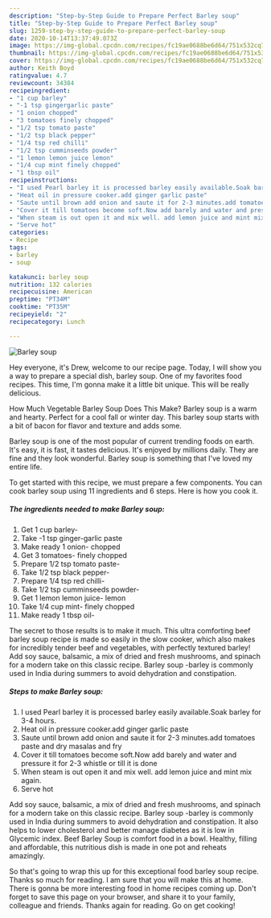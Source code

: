 ```yaml
---
description: "Step-by-Step Guide to Prepare Perfect Barley soup"
title: "Step-by-Step Guide to Prepare Perfect Barley soup"
slug: 1259-step-by-step-guide-to-prepare-perfect-barley-soup
date: 2020-10-14T13:37:49.073Z
image: https://img-global.cpcdn.com/recipes/fc19ae0688be6d64/751x532cq70/barley-soup-recipe-main-photo.jpg
thumbnail: https://img-global.cpcdn.com/recipes/fc19ae0688be6d64/751x532cq70/barley-soup-recipe-main-photo.jpg
cover: https://img-global.cpcdn.com/recipes/fc19ae0688be6d64/751x532cq70/barley-soup-recipe-main-photo.jpg
author: Keith Boyd
ratingvalue: 4.7
reviewcount: 34384
recipeingredient:
- "1 cup barley"
- "-1 tsp gingergarlic paste"
- "1 onion chopped"
- "3 tomatoes finely chopped"
- "1/2 tsp tomato paste"
- "1/2 tsp black pepper"
- "1/4 tsp red chilli"
- "1/2 tsp cumminseeds powder"
- "1 lemon lemon juice lemon"
- "1/4 cup mint finely chopped"
- "1 tbsp oil"
recipeinstructions:
- "I used Pearl barley it is processed barley easily available.Soak barley for 3-4 hours."
- "Heat oil in pressure cooker.add ginger garlic paste"
- "Saute until brown add onion and saute it for 2-3 minutes.add tomatoes paste and dry masalas and fry"
- "Cover it till tomatoes become soft.Now add barely and water and pressure it for 2-3 whistle or till it is done"
- "When steam is out open it and mix well. add lemon juice and mint mix again."
- "Serve hot"
categories:
- Recipe
tags:
- barley
- soup

katakunci: barley soup 
nutrition: 132 calories
recipecuisine: American
preptime: "PT34M"
cooktime: "PT35M"
recipeyield: "2"
recipecategory: Lunch

---
```



![Barley soup](https://img-global.cpcdn.com/recipes/fc19ae0688be6d64/751x532cq70/barley-soup-recipe-main-photo.jpg)

Hey everyone, it's Drew, welcome to our recipe page. Today, I will show you a way to prepare a special dish, barley soup. One of my favorites food recipes. This time, I'm gonna make it a little bit unique. This will be really delicious.

How Much Vegetable Barley Soup Does This Make? Barley soup is a warm and hearty. Perfect for a cool fall or winter day. This barley soup starts with a bit of bacon for flavor and texture and adds some.

Barley soup is one of the most popular of current trending foods on earth. It's easy, it is fast, it tastes delicious. It's enjoyed by millions daily. They are fine and they look wonderful. Barley soup is something that I've loved my entire life.


To get started with this recipe, we must prepare a few components. You can cook barley soup using 11 ingredients and 6 steps. Here is how you cook it.

<!--inarticleads1-->

##### The ingredients needed to make Barley soup:

1. Get 1 cup barley-
1. Take -1 tsp ginger-garlic paste
1. Make ready 1 onion- chopped
1. Get 3 tomatoes- finely chopped
1. Prepare 1/2 tsp tomato paste-
1. Take 1/2 tsp black pepper-
1. Prepare 1/4 tsp red chilli-
1. Take 1/2 tsp cumminseeds powder-
1. Get 1 lemon lemon juice- lemon
1. Take 1/4 cup mint- finely chopped
1. Make ready 1 tbsp oil-


The secret to those results is to make it much. This ultra comforting beef barley soup recipe is made so easily in the slow cooker, which also makes for incredibly tender beef and vegetables, with perfectly textured barley! Add soy sauce, balsamic, a mix of dried and fresh mushrooms, and spinach for a modern take on this classic recipe. Barley soup -barley is commonly used in India during summers to avoid dehydration and constipation. 

<!--inarticleads2-->

##### Steps to make Barley soup:

1. I used Pearl barley it is processed barley easily available.Soak barley for 3-4 hours.
1. Heat oil in pressure cooker.add ginger garlic paste
1. Saute until brown add onion and saute it for 2-3 minutes.add tomatoes paste and dry masalas and fry
1. Cover it till tomatoes become soft.Now add barely and water and pressure it for 2-3 whistle or till it is done
1. When steam is out open it and mix well. add lemon juice and mint mix again.
1. Serve hot


Add soy sauce, balsamic, a mix of dried and fresh mushrooms, and spinach for a modern take on this classic recipe. Barley soup -barley is commonly used in India during summers to avoid dehydration and constipation. It also helps to lower cholesterol and better manage diabetes as it is low in Glycemic index. Beef Barley Soup is comfort food in a bowl. Healthy, filling and affordable, this nutritious dish is made in one pot and reheats amazingly. 

So that's going to wrap this up for this exceptional food barley soup recipe. Thanks so much for reading. I am sure that you will make this at home. There is gonna be more interesting food in home recipes coming up. Don't forget to save this page on your browser, and share it to your family, colleague and friends. Thanks again for reading. Go on get cooking!
